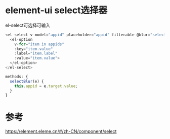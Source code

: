 
# element-ui select选择器

el-select可选择可输入

```javascript
<el-select v-model="appid" placeholder="appid" filterable @blur="selectBlur">
  <el-option
    v-for="item in appids"
    :key="item.value"
    :label="item.label"
    :value="item.value">
  </el-option>
</el-select>

methods: {
  selectBlur(e) {
    this.appid = e.target.value;
  }
}
```

# 参考

https://element.eleme.cn/#/zh-CN/component/select
